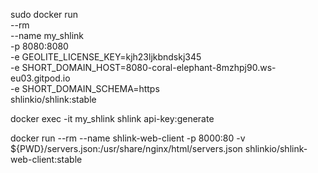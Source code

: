 sudo docker run \
    --rm \
    --name my_shlink \
    -p 8080:8080 \
    -e GEOLITE_LICENSE_KEY=kjh23ljkbndskj345 \
    -e SHORT_DOMAIN_HOST=8080-coral-elephant-8mzhpj90.ws-eu03.gitpod.io \
    -e SHORT_DOMAIN_SCHEMA=https \
    shlinkio/shlink:stable

docker exec -it my_shlink shlink api-key:generate

docker run --rm --name shlink-web-client -p 8000:80 -v ${PWD}/servers.json:/usr/share/nginx/html/servers.json shlinkio/shlink-web-client:stable